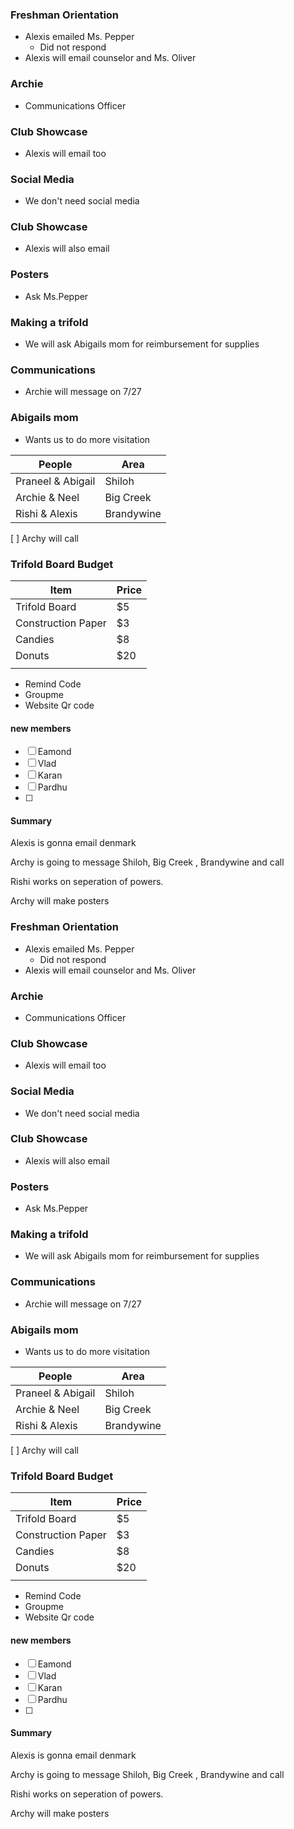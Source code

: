 ### Freshman Orientation
- Alexis emailed Ms. Pepper
	-  Did not respond
- Alexis will email  counselor and Ms. Oliver


### Archie 
- Communications Officer

### Club Showcase
- Alexis will email too

### Social Media
-  We don't need social media


### Club Showcase
- Alexis will also email

### Posters
- Ask Ms.Pepper 

### Making a trifold
-  We will ask Abigails mom for reimbursement for supplies

### Communications
- Archie will message on 7/27 

### Abigails mom 
- Wants us to do more visitation 

| People           | Area      |
| ---------------- | --------- |
| Praneel & Abigail   | Shiloh    |
| Archie & Neel | Big Creek |
|Rishi & Alexis | Brandywine|
[ ] Archy will call 

### Trifold Board Budget

| Item               | Price |
| ------------------ | ----- |
| Trifold Board      | $5    |
| Construction Paper | $3    |
| Candies            | $8    |
| Donuts             | $20   |
|                    |       |
- Remind Code
- Groupme
- Website Qr code


#### new members
- [ ] Eamond 
- [ ] Vlad
- [ ] Karan
- [ ] Pardhu
- [ ] 

#### Summary
Alexis is gonna email denmark

Archy is going to message Shiloh, Big Creek , Brandywine and call 

Rishi works on seperation of powers.

Archy will make posters



### Freshman Orientation
- Alexis emailed Ms. Pepper
	-  Did not respond
- Alexis will email  counselor and Ms. Oliver


### Archie 
- Communications Officer

### Club Showcase
- Alexis will email too

### Social Media
-  We don't need social media


### Club Showcase
- Alexis will also email

### Posters
- Ask Ms.Pepper 

### Making a trifold
-  We will ask Abigails mom for reimbursement for supplies

### Communications
- Archie will message on 7/27 

### Abigails mom 
- Wants us to do more visitation 

| People           | Area      |
| ---------------- | --------- |
| Praneel & Abigail   | Shiloh    |
| Archie & Neel | Big Creek |
|Rishi & Alexis | Brandywine|
[ ] Archy will call 

### Trifold Board Budget

| Item               | Price |
| ------------------ | ----- |
| Trifold Board      | $5    |
| Construction Paper | $3    |
| Candies            | $8    |
| Donuts             | $20   |
|                    |       |
- Remind Code
- Groupme
- Website Qr code


#### new members
- [ ] Eamond 
- [ ] Vlad
- [ ] Karan
- [ ] Pardhu
- [ ] 

#### Summary
Alexis is gonna email denmark

Archy is going to message Shiloh, Big Creek , Brandywine and call 

Rishi works on seperation of powers.

Archy will make posters







